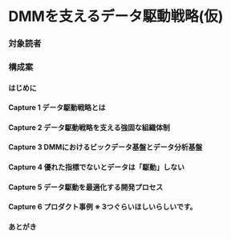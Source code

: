 # DMMを支えるデータ駆動戦略(仮)

### 対象読者

### 構成案

#### はじめに

#### Capture 1 データ駆動戦略とは

#### Capture 2 データ駆動戦略を支える強固な組織体制
        
#### Capture 3 DMMにおけるビックデータ基盤とデータ分析基盤
        
#### Capture 4 優れた指標でないとデータは「駆動」しない
        
#### Capture 5 データ駆動を最適化する開発プロセス
        
#### Capture 6 プロダクト事例 ※ 3つぐらいほしいらしいです。
        
####  あとがき
